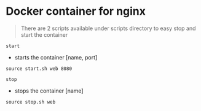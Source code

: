 # Docker container for nginx

> There are 2 scripts available under scripts directory 
  to easy stop and start the container

`start`

* starts the container [name, port]

```
source start.sh web 8080
```

`stop`

* stops the container [name]

```
source stop.sh web
```